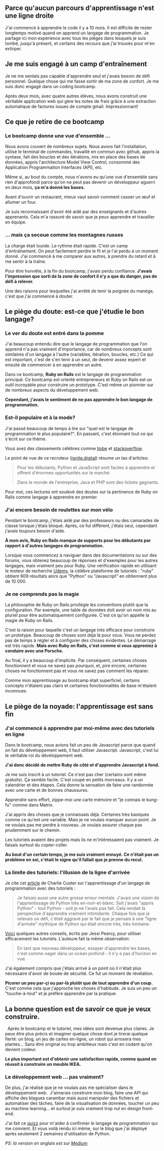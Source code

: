 <!-- title: Ma quête de débutant pour trouver le bon langage de programmation et la bonne méthode d'apprentissage -->
<!-- author: Le singe vert -->

## Parce qu'aucun parcours d'apprentissage n'est une ligne droite

J'ai commencé à apprendre le code il y a 10 mois. Il est difficile de rester longtemps motivé quand on apprend un langage de programmation. Je partage ici mon expérience avec tous les pièges dans lesquels je suis tombé, jusqu'à présent, et certains des recours que j'ai trouvés pour m'en extirper.

## Je me suis engagé à un camp d'entraînement

Je ne me sentais pas capable d'apprendre seul et j'avais besoin de défi personnel. Quelque chose qui me fasse sortir de ma zone de confort. Je me suis donc engagé dans un coding bootcamp.

Après deux mois, avec quatre autres élèves, nous avons construit une véritable application web qui gère les notes de frais grâce à une extraction automatique de factures issues de compte gmail. Impressionnant!

## Ce que je retire de ce bootcamp

### Le bootcamp donne une vue d'ensemble ...

Nous avons couvert de nombreux sujets. Nous avons fait l'installation, utilisé le terminal de commandes, travaillé en commun avec github, appris la syntaxe, fait des boucles et des itérations, mis en place des bases de données, appris l'architecture Model View Control, consommé des Application Programmation Interfaces (API), etc.

Même si, au bout du compte, nous n'avons eu qu'une vue d'ensemble sans rien d'approfondi parce qu'on ne peut pas devenir un développeur aguerri en deux mois, **ça m'a donné les bases.** 

Avant d'ouvrir un restaurant, mieux vaut savoir comment casser un œuf et allumer un four.

Je suis reconnaissant d'avoir été aidé par des enseignants et d'autres apprenants. Cela m'a rassuré de savoir que je peux apprendre et travailler en équipe.

### ... mais ça secoue comme les montagnes russes

La charge était lourde. Le rythme était rapide. C'est un camp d'entraînement. On peut facilement perdre le fil et je l'ai perdu à un moment donné. J'ai commencé à me comparer aux autres, à prendre du retard et à me sentir à la traîne.

Pour être honnête, à la fin du bootcamp, j'avais perdu confiance. **J'avais l'impression que sorti de la zone de confort il n'y a que du danger, pas de défi à relever.**

Une des raisons pour lesquelles j'ai arrêté de tenir la poignée du manège, c'est que j'ai commencé à douter.

## Le piège du doute: est-ce que j'étudie le bon langage?

### Le ver du doute est entré dans la pomme

J'ai beaucoup entendu dire que le langage de programmation que l'on apprend n'a pas vraiment d'importance, car de nombreux concepts sont similaires d'un langage à l'autre (variables, itération, boucles, etc.) Ce qui est important, c'est de s'en tenir à un seul, de devenir assez expert et ensuite de commencer à en apprendre un autre.

Dans ce bootcamp, **Ruby on Rails** est le langage de programmation principal. Ce bootcamp est orienté entrepreneurs et Ruby on Rails est un outil incroyable pour construire un prototype. C'est même un pionnier sur de nombreux aspects du développement web.

**Cependant, j'avais le sentiment de ne pas apprendre le bon langage de programmation.**

### Est-il populaire et à la mode?

J'ai passé beaucoup de temps à lire sur "quel est le langage de programmation le plus populaire?". En passant, c'est étonnant tout ce qui s'écrit sur ce thème.

Vous avez des classements célèbres comme [tiobe](https://www.tiobe.com/tiobe-index/) et [stackoverflow](https://insights.stackoverflow.com/survey/2020#most-popular-technologies).

Le point de vue de ce recruteur ([ignite.digital](https://www.ignite.digital/10-best-programming-languages-to-learn-in-2020/)) résume un tas d'articles:
> Pour les débutants, Python et JavaScript sont faciles à apprendre et offrent d'énormes opportunités sur le marché.
> 
> Dans le monde de l'entreprise, Java et PHP sont des tickets gagnants.

Pour moi, ces lectures ont soulevé des doutes sur la pertinence de Ruby on Rails comme langage à apprendre en premier. 

### J'ai encore besoin de roulettes sur mon vélo

Pendant le bootcamp, j'étais aidé par des professeurs ou des camarades de classe lorsque j'étais bloqué. Après, ce fut différent, j'étais seul, cependant j'avais toujours besoin d'aide.

**À mon avis, Ruby on Rails manque de supports pour les débutants par rapport à d'autres langages de programmation.** 

Lorsque vous commencez à naviguer dans des documentations ou sur des forums, vous obtenez beaucoup de réponses et d'exemples pour les autres langages, mais vraiment peu pour Ruby. Une vérification rapide en utilisant le moteur de recherche [Udemy](https://www.udemy.com/), la célèbre plateforme de tutoriels : "ruby" obtient 609 résultats alors que "Python" ou "Javascript" en obtiennent plus de 10 000.

### Je ne comprends pas la magie

La philosophie de Ruby on Rails privilégie les conventions plutôt que la configuration. Par exemple, une table de données doit avoir un nom mis au pluriel pour être automatiquement configurée. C'est ce qu'on appelle la magie de Ruby on Rails.

C'est la raison pour laquelle c'est un langage très efficace pour construire un prototype. Beaucoup de choses sont déjà là pour vous. Vous ne perdez pas de temps à régler et à configurer des choses évidentes. Le démarrage est très rapide. **Mais avec Ruby on Rails, c'est comme si vous appreniez à conduire avec une Porsche.**

Au final, il y a beaucoup d'implicite. Par conséquent, certaines choses fonctionnent et vous ne savez pas pourquoi, et, pire encore, certaines choses ne fonctionnent pas et vous ne savez pas comment les réparer.

Comme mon apprentissage au bootcamp était superficiel, certains concepts n'étaient pas clairs et certaines fonctionnalités de base m'étaient inconnues.

## Le piège de la noyade: l'apprentissage est sans fin

### J'ai commencé à apprendre par moi-même avec des tutoriels en ligne

Dans le bootcamp, nous avions fait un peu de Javascript parce que quand on fait du développement web, il faut utiliser Javascript. Javascript, c'est lui le véritable roi du développement web. 

**J'ai donc décidé de mettre Ruby de côté et d'apprendre Javascript à fond.**

Je me suis inscrit à un tutoriel. Ce n'est pas cher (certains sont même gratuits). Ça semble facile. C'est coupé en petits morceaux. Il y a un calendrier et des étapes. Cela donne la sensation de faire une randonnée avec une carte et de bonnes chaussures.

Apprendre sans effort, zippe-moi une carte mémoire et "je connais le kung-fu" comme dans Matrix.

J'ai appris des choses que je connaissais déjà. Certaines très basiques comme ce qu'est une variable. Mais je ne voulais manquer aucun point. Je ne voulais pas me perdre à nouveau. Je voulais assurer chaque pas prudemment sur le chemin.

Les tutoriels avaient des projets mais ils ne m'intéressaient pas vraiment. Je faisais surtout du copier-coller.

**Au bout d'un certain temps, je me suis vraiment ennuyé. Ce n'était pas un problème en soi, c'était le signe qu'il fallait que je prenne du recul.**

###  La limite des tutoriels: l'illusion de la ligne d'arrivée

Je cite cet [article](https://www.freecodecamp.org/news/learn-python-the-easy-way/) de Charlie Custer sur l'apprentissage d'un langage de programmation avec des tutoriels :
> Je faisais aussi une autre grosse erreur mentale. J'avais une vision de l'apprentissage de Python très en-noir-et-blanc. Soit j'avais "appris Python" - tout Python - soit je ne l'avais pas fait.
> Cela rendait la perspective d'apprendre vraiment intimidante. Chaque fois que je relevais un défi, c'était aggravé par le fait que je pensais à une "ligne d'arrivée" mythique de Python qui était encore très, très lointaine.

[Voici](https://medium.com/better-programming/7-ways-to-actually-learn-something-from-coding-tutorials-b6cdddace26f) quelques autres conseils, écrits par Jessi Pearcy, pour utiliser efficacement les tutoriels. L'auteure fait la même observation:
> En tant que nouveau développeur, essayer d'apprendre les bases, c'est comme nager dans un océan profond - il n'y a pas d'horizon en vue.

J'ai également compris que j'étais arrivé à un point où il n'était plus nécessaire d'avoir de bouée de sécurité. Ce fut un moment de révélation. 

**Picorer un peu par-çi ou par-là plutôt que de tout apprendre d'un coup.** C'est comme cela que j'approche les choses d'habitude. Je suis un peu un "touche-à-tout" et je préfère apprendre par la pratique.

## La bonne question est de savoir ce que je veux construire.
 
Après le bootcamp et le tutoriel, mes idées sont devenue plus claires. Je peux être plus précis et imaginer quelque chose dont je tirerai quelque fierté: un blog, un jeu de cartes en-ligne, un robot qui arrosera mes plantes... Sans être original ou trop ambitieux mais c'est en codant qu'on devient codeur.

**Le plus important est d'obtenir une satisfaction rapide, comme quand on réussit à construire un meuble IKEA.**

### Le développement web ... pas vraiment?

De plus, j'ai réalisé que je ne voulais pas me spécialiser dans le développement web. 
J'aimerais construire mon blog, faire une API qui affiche des blagues carambar mais aussi manipuler des fichiers et automatiser des tâches, faire de la visualisation de données, toucher un peu au machine learning... et surtout je suis vraiment trop nul en design front-end.

J'ai fait ce [quizz](https://www.bestprogramminglanguagefor.me/q) pour m'aider à confirmer le langage de programmation qui me convient. Et vous voilà rendu ici même, sur le blog que j'ai déployé après seulement 2 semaines d'utilisation de Python.

*PS: la version en anglais est sur [Medium](https://cruzfabien.medium.com/the-beginner-quest-to-find-the-right-programming-language-and-learning-method-c982afe8ea7f)*